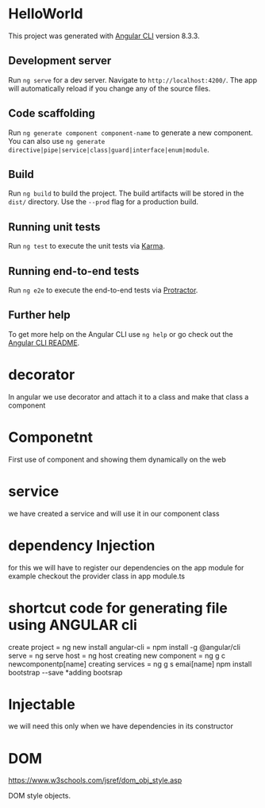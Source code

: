 # HelloWorld

This project was generated with [Angular CLI](https://github.com/angular/angular-cli) version 8.3.3.

## Development server

Run `ng serve` for a dev server. Navigate to `http://localhost:4200/`. The app will automatically reload if you change any of the source files.

## Code scaffolding

Run `ng generate component component-name` to generate a new component. You can also use `ng generate directive|pipe|service|class|guard|interface|enum|module`.

## Build

Run `ng build` to build the project. The build artifacts will be stored in the `dist/` directory. Use the `--prod` flag for a production build.

## Running unit tests

Run `ng test` to execute the unit tests via [Karma](https://karma-runner.github.io).

## Running end-to-end tests

Run `ng e2e` to execute the end-to-end tests via [Protractor](http://www.protractortest.org/).

## Further help

To get more help on the Angular CLI use `ng help` or go check out the [Angular CLI README](https://github.com/angular/angular-cli/blob/master/README.md).

# decorator 

In angular we use decorator and attach it to a class and make that class a component

# Componetnt
First use of component and showing them dynamically on the web

# service
we have created a service and will use it in our component class

# dependency Injection
for this we will have to register our dependencies on the app module for example checkout the provider class in app module.ts

# shortcut code for generating file using ANGULAR cli
create project = ng new 
install angular-cli = npm install -g @angular/cli
serve = ng serve
host = ng host
creating new component = ng g c newcomponentp[name]
creating services = ng g s emai[name]
npm install bootstrap --save *adding bootsrap

# Injectable
we will need this only when we have dependencies in its constructor

# DOM
https://www.w3schools.com/jsref/dom_obj_style.asp

DOM style objects.
